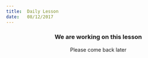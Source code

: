 ```yaml
---
title:  Daily Lesson
date:   08/12/2017
---
```


### <center>We are working on this lesson</center>
<center>Please come back later</center>